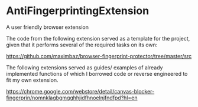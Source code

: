 # AntiFingerprintingExtension

A user friendly browser extension


The code from the following extension served as a template for the project, given that it performs several of the required tasks on its own:

https://github.com/maximbaz/browser-fingerprint-protector/tree/master/src


The following extensions served as guides/ examples of already implemented functions of which I borrowed code or reverse engineered to fit my own extension. 

https://chrome.google.com/webstore/detail/canvas-blocker-fingerprin/nomnklagbgmgghhjidfhnoelnjfndfpd?hl=en

